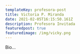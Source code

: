 ```yaml
---
templateKey: profesora-post
title: Victoria P. Miranda
date: 2021-02-05T16:15:50.161Z
description: Profesora Invitada
featuredpost: true
featuredimage: /img/vicky.png
---
```

Bio...